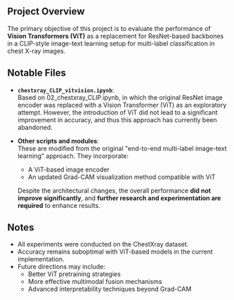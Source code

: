 ## Project Overview

The primary objective of this project is to evaluate the performance of **Vision Transformers (ViT)** as a replacement for ResNet-based backbones in a CLIP-style image-text learning setup for multi-label classification in chest X-ray images.

## Notable Files

- **`chestxray_CLIP_vitvision.ipynb`**:  
  Based on 02_chestxray_CLIP.ipynb, in which the original ResNet image encoder was replaced with a Vision Transformer (ViT) as an exploratory attempt. However, the introduction of ViT did not lead to a significant improvement in accuracy, and thus this approach has currently been abandoned.

- **Other scripts and modules**:  
  These are modified from the original "end-to-end multi-label image-text learning" approach. They incorporate:
  - A ViT-based image encoder
  - An updated Grad-CAM visualization method compatible with ViT
  
  Despite the architectural changes, the overall performance **did not improve significantly**, and **further research and experimentation are required** to enhance results.

## Notes

- All experiments were conducted on the ChestXray dataset.
- Accuracy remains suboptimal with ViT-based models in the current implementation.
- Future directions may include:
  - Better ViT pretraining strategies
  - More effective multimodal fusion mechanisms
  - Advanced interpretability techniques beyond Grad-CAM

